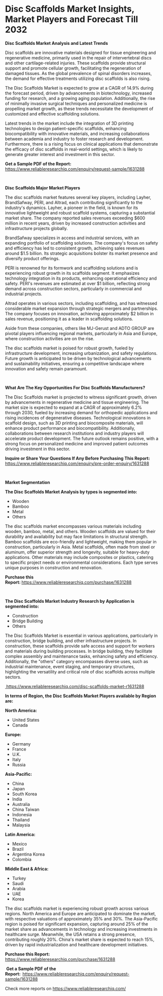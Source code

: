 <p><h1>Disc Scaffolds Market Insights, Market Players and Forecast Till 2032</h1></p><p><strong>Disc Scaffolds Market Analysis and Latest Trends</strong></p>
<p><p>Disc scaffolds are innovative materials designed for tissue engineering and regenerative medicine, primarily used in the repair of intervertebral discs and other cartilage-related injuries. These scaffolds provide structural support and promote cellular growth, facilitating the regeneration of damaged tissues. As the global prevalence of spinal disorders increases, the demand for effective treatments utilizing disc scaffolds is also rising.</p><p>The Disc Scaffolds Market is expected to grow at a CAGR of 14.9% during the forecast period, driven by advancements in biotechnology, increased funding for research, and a growing aging population. Additionally, the rise of minimally invasive surgical techniques and personalized medicine is propelling market growth, as these trends necessitate the development of customized and effective scaffolding solutions.</p><p>Latest trends in the market include the integration of 3D printing technologies to design patient-specific scaffolds, enhancing biocompatibility with innovative materials, and increasing collaborations between academia and industry to foster research and development. Furthermore, there is a rising focus on clinical applications that demonstrate the efficacy of disc scaffolds in real-world settings, which is likely to generate greater interest and investment in this sector.</p></p>
<p><strong>Get a Sample PDF of the Report:&nbsp;</strong> <a href="https://www.reliableresearchiq.com/enquiry/request-sample/1631288?utm_campaign=2983&utm_medium=2&utm_source=Github&utm_content=ia&utm_term=29032025&utm_id=disc-scaffolds">https://www.reliableresearchiq.com/enquiry/request-sample/1631288</a></p>
<p>&nbsp;</p>
<p><strong>Disc Scaffolds Major Market Players</strong></p>
<p><p>The disc scaffolds market features several key players, including Layher, BrandSafway, PERI, and Altrad, each contributing significantly to the industry's dynamics. Layher, a pioneer in the field, is known for its innovative lightweight and robust scaffold systems, capturing a substantial market share. The company reported sales revenues exceeding $600 million in recent years, driven by increased construction activities and infrastructure projects globally.</p><p>BrandSafway specializes in access and industrial services, with an expanding portfolio of scaffolding solutions. The company's focus on safety and efficiency has led to consistent growth, achieving sales revenues around $1.5 billion. Its strategic acquisitions bolster its market presence and diversify product offerings.</p><p>PERI is renowned for its formwork and scaffolding solutions and is experiencing robust growth in its scaffolds segment. It emphasizes technology integration in its products, enhancing operational efficiency and safety. PERI's revenues are estimated at over $1 billion, reflecting strong demand across construction sectors, particularly in commercial and industrial projects.</p><p>Altrad operates in various sectors, including scaffolding, and has witnessed considerable market expansion through strategic mergers and partnerships. The company focuses on innovation, achieving approximately $2 billion in sales revenue, positioning it as a leader in scaffolding solutions.</p><p>Aside from these companies, others like MJ-Gerust and ADTO GROUP are pivotal players influencing regional markets, particularly in Asia and Europe, where construction activities are on the rise.</p><p>The disc scaffolds market is poised for robust growth, fueled by infrastructure development, increasing urbanization, and safety regulations. Future growth is anticipated to be driven by technological advancements and sustainability initiatives, ensuring a competitive landscape where innovation and safety remain paramount.</p></p>
<p>&nbsp;</p>
<p><strong>What Are The Key Opportunities For Disc Scaffolds Manufacturers?</strong></p>
<p><p>The Disc Scaffolds market is projected to witness significant growth, driven by advancements in regenerative medicine and tissue engineering. The market size is expected to expand at a CAGR of approximately 6.2% through 2030, fueled by increasing demand for orthopedic applications and rising incidences of degenerative diseases. Technological innovations in scaffold design, such as 3D printing and biocomposite materials, will enhance product performance and biocompatibility. Additionally, collaborations between research institutions and industry players will accelerate product development. The future outlook remains positive, with a strong focus on personalized medicine and improved patient outcomes driving investment in this sector.</p></p>
<p><strong>Inquire or Share Your Questions If Any Before Purchasing This Report:</strong> <a href="https://www.reliableresearchiq.com/enquiry/pre-order-enquiry/1631288?utm_campaign=2983&utm_medium=2&utm_source=Github&utm_content=ia&utm_term=29032025&utm_id=disc-scaffolds">https://www.reliableresearchiq.com/enquiry/pre-order-enquiry/1631288</a></p>
<p>&nbsp;</p>
<p><strong>Market Segmentation</strong></p>
<p><strong>The Disc Scaffolds Market Analysis by types is segmented into:</strong></p>
<p><ul><li>Wooden</li><li>Bamboo</li><li>Metal</li><li>Others</li></ul></p>
<p><p>The disc scaffolds market encompasses various materials including wooden, bamboo, metal, and others. Wooden scaffolds are valued for their durability and availability but may face limitations in structural strength. Bamboo scaffolds are eco-friendly and lightweight, making them popular in construction, particularly in Asia. Metal scaffolds, often made from steel or aluminum, offer superior strength and longevity, suitable for heavy-duty applications. Other materials may include composites or plastics, catering to specific project needs or environmental considerations. Each type serves unique purposes in construction and renovation.</p></p>
<p><strong>Purchase this Report:&nbsp;</strong><a href="https://www.reliableresearchiq.com/purchase/1631288?utm_campaign=2983&utm_medium=2&utm_source=Github&utm_content=ia&utm_term=29032025&utm_id=disc-scaffolds">https://www.reliableresearchiq.com/purchase/1631288</a></p>
<p>&nbsp;</p>
<p><strong>The Disc Scaffolds Market Industry Research by Application is segmented into:</strong></p>
<p><ul><li>Construction</li><li>Bridge Building</li><li>Others</li></ul></p>
<p><p>The Disc Scaffolds Market is essential in various applications, particularly in construction, bridge building, and other infrastructure projects. In construction, these scaffolds provide safe access and support for workers and materials during building processes. In bridge building, they facilitate complex assembly and maintenance tasks, enhancing safety and efficiency. Additionally, the "others" category encompasses diverse uses, such as industrial maintenance, event staging, and temporary structures, highlighting the versatility and critical role of disc scaffolds across multiple sectors.</p></p>
<p><a href="https://www.reliableresearchiq.com/disc-scaffolds-market-r1631288?utm_campaign=2983&utm_medium=2&utm_source=Github&utm_content=ia&utm_term=29032025&utm_id=disc-scaffolds">&nbsp;https://www.reliableresearchiq.com/disc-scaffolds-market-r1631288</a></p>
<p><strong>In terms of Region, the Disc Scaffolds Market Players available by Region are:</strong></p>
<p>
    <p> <strong> North America: </strong>
        <ul>
            <li>United States</li>
            <li>Canada</li>
        </ul>
        </p> 
    <p> <strong> Europe: </strong>
        <ul>
            <li>Germany</li>
            <li>France</li>
            <li>U.K.</li>
            <li>Italy</li>
            <li>Russia</li>
        </ul>
        </p> 
    <p> <strong> Asia-Pacific: </strong>
        <ul>
            <li>China</li>
            <li>Japan</li>
            <li>South Korea</li>
            <li>India</li>
            <li>Australia</li>
            <li>China Taiwan</li>
            <li>Indonesia</li>
            <li>Thailand</li>
            <li>Malaysia</li>
        </ul>
        </p> 
    <p> <strong> Latin America: </strong>
        <ul>
            <li>Mexico</li>
            <li>Brazil</li>
            <li>Argentina Korea</li>
            <li>Colombia</li>
        </ul>
        </p> 
    <p> <strong> Middle East & Africa: </strong>
        <ul>
            <li>Turkey</li>
            <li>Saudi</li>
            <li>Arabia</li>
            <li>UAE</li>
            <li>Korea</li>
        </ul>
    </p>
    </p>
<p><p>The disc scaffolds market is experiencing robust growth across various regions. North America and Europe are anticipated to dominate the market, with respective valuations of approximately 35% and 30%. The Asia-Pacific region is poised for significant expansion, capturing around 25% of the market share as advancements in technology and increasing investments in healthcare surge. Meanwhile, the USA retains a strong presence, contributing roughly 20%. China's market share is expected to reach 15%, driven by rapid industrialization and healthcare development initiatives.</p></p>
<p><strong>Purchase this Report: </strong><a href="https://www.reliableresearchiq.com/purchase/1631288?utm_campaign=2983&utm_medium=2&utm_source=Github&utm_content=ia&utm_term=29032025&utm_id=disc-scaffolds">https://www.reliableresearchiq.com/purchase/1631288</a></p>
<p>&nbsp;<strong>Get a Sample PDF of the Report:&nbsp;&nbsp;</strong><a href="https://www.reliableresearchiq.com/enquiry/request-sample/1631288?utm_campaign=2983&utm_medium=2&utm_source=Github&utm_content=ia&utm_term=29032025&utm_id=disc-scaffolds">https://www.reliableresearchiq.com/enquiry/request-sample/1631288</a></p>
<p><strong></strong></p>
<p>Check more reports on <a href="https://www.reliableresearchiq.com/?utm_campaign=2983&utm_medium=2&utm_source=Github&utm_content=ia&utm_term=29032025&utm_id=disc-scaffolds">https://www.reliableresearchiq.com/</a></p>